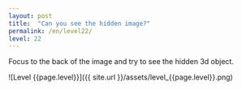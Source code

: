 ```yaml
---
layout: post
title:  "Can you see the hidden image?"
permalink: /en/level22/
level: 22
---
```

Focus to the back of the image and try to see the hidden 3d object.

![Level {{page.level}}]({{ site.url }}/assets/level_{{page.level}}.png)